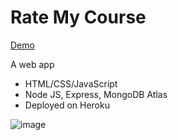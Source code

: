 <!-- Heading -->
# Rate My Course

<!-- Links -->
[Demo](https://lit-harbor-14334.herokuapp.com/courses "RateMyCourse Demo") 


<!-- Inline code block  -->
<p>A web app </p>

<!-- Unordered list -->
* HTML/CSS/JavaScript
* Node JS, Express, MongoDB Atlas
* Deployed on Heroku

<!--  Images -->
![image](https://merriam-webster.com/assets/mw/images/article/art-wap-landing-mp-lg/is-it-donut-or-doughnut-26@1x.jpg)